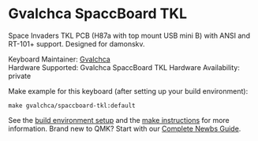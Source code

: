 Gvalchca SpaccBoard TKL
======

Space Invaders TKL PCB (H87a with top mount USB mini B) with ANSI and RT-101+ support. Designed for damonskv.

Keyboard Maintainer: [Gvalchca](https://github.com/Gvalch-ca)  
Hardware Supported: Gvalchca SpaccBoard TKL
Hardware Availability: private

Make example for this keyboard (after setting up your build environment):

    make gvalchca/spaccboard-tkl:default

See the [build environment setup](https://docs.qmk.fm/#/getting_started_build_tools) and the [make instructions](https://docs.qmk.fm/#/getting_started_make_guide) for more information. Brand new to QMK? Start with our [Complete Newbs Guide](https://docs.qmk.fm/#/newbs).